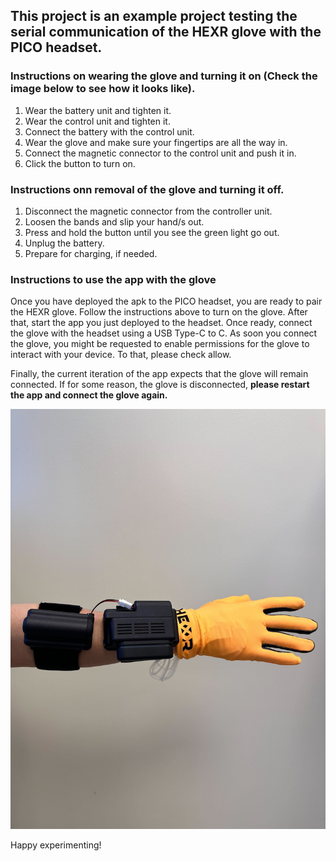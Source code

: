 ## This project is an example project testing the serial communication of the HEXR glove with the PICO headset.

### Instructions on wearing the glove and turning it on (Check the image below to see how it looks like).

1. Wear the battery unit and tighten it.
2. Wear the control unit and tighten it.
3. Connect the battery with the control unit.
4. Wear the glove and make sure your fingertips are all the way in.
5. Connect the magnetic connector to the control unit and push it in.
6. Click the button to turn on.


### Instructions onn removal of the glove and turning it off.

1. Disconnect the magnetic connector from the controller unit.
2. Loosen the bands and slip your hand/s out.
3. Press and hold the button until you see the green light go out.
3. Unplug the battery.
4. Prepare for charging, if needed.

### Instructions to use the app with the glove

Once you have deployed the apk to the PICO headset, you are ready to pair the HEXR glove. Follow the instructions above
to turn on the glove. After that, start the app you just deployed to the headset. Once ready, connect the glove with 
the headset using a USB Type-C to C. As soon you connect the glove, you might be requested to enable permissions for the 
glove to interact with your device. To that, please check allow.

Finally, the current iteration of the app expects that the glove will remain connected. If for some reason, the glove is 
disconnected, **please restart the app and connect the glove again.**

![Wearing HEXR Glove](wearingHexr.jpg)

Happy experimenting!
